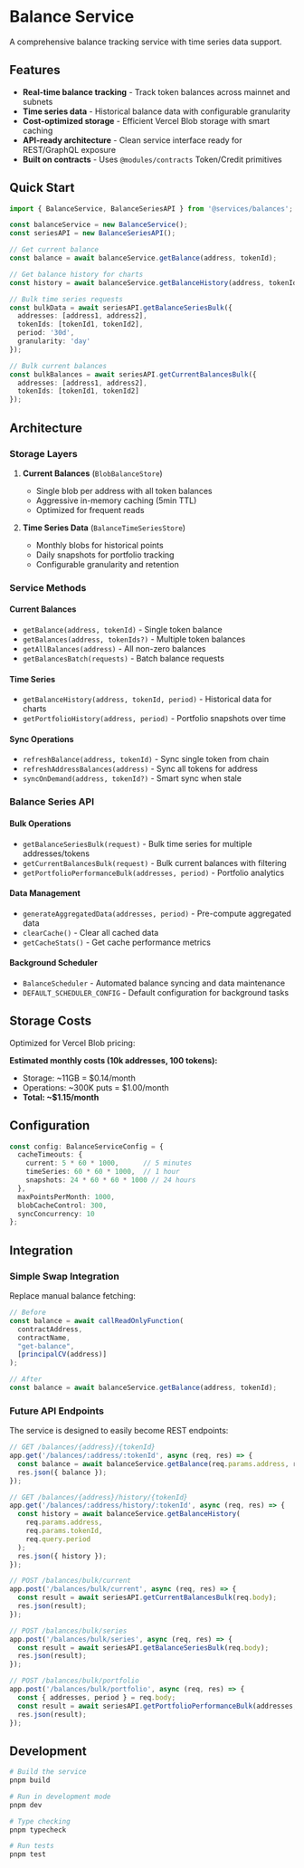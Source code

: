 # Balance Service

A comprehensive balance tracking service with time series data support.

## Features

- **Real-time balance tracking** - Track token balances across mainnet and subnets
- **Time series data** - Historical balance data with configurable granularity
- **Cost-optimized storage** - Efficient Vercel Blob storage with smart caching
- **API-ready architecture** - Clean service interface ready for REST/GraphQL exposure
- **Built on contracts** - Uses `@modules/contracts` Token/Credit primitives

## Quick Start

```typescript
import { BalanceService, BalanceSeriesAPI } from '@services/balances';

const balanceService = new BalanceService();
const seriesAPI = new BalanceSeriesAPI();

// Get current balance
const balance = await balanceService.getBalance(address, tokenId);

// Get balance history for charts
const history = await balanceService.getBalanceHistory(address, tokenId, '30d');

// Bulk time series requests
const bulkData = await seriesAPI.getBalanceSeriesBulk({
  addresses: [address1, address2],
  tokenIds: [tokenId1, tokenId2],
  period: '30d',
  granularity: 'day'
});

// Bulk current balances
const bulkBalances = await seriesAPI.getCurrentBalancesBulk({
  addresses: [address1, address2],
  tokenIds: [tokenId1, tokenId2]
});
```

## Architecture

### Storage Layers

1. **Current Balances** (`BlobBalanceStore`)
   - Single blob per address with all token balances
   - Aggressive in-memory caching (5min TTL)
   - Optimized for frequent reads

2. **Time Series Data** (`BalanceTimeSeriesStore`)
   - Monthly blobs for historical points
   - Daily snapshots for portfolio tracking
   - Configurable granularity and retention

### Service Methods

#### Current Balances
- `getBalance(address, tokenId)` - Single token balance
- `getBalances(address, tokenIds?)` - Multiple token balances
- `getAllBalances(address)` - All non-zero balances
- `getBalancesBatch(requests)` - Batch balance requests

#### Time Series
- `getBalanceHistory(address, tokenId, period)` - Historical data for charts
- `getPortfolioHistory(address, period)` - Portfolio snapshots over time

#### Sync Operations
- `refreshBalance(address, tokenId)` - Sync single token from chain
- `refreshAddressBalances(address)` - Sync all tokens for address
- `syncOnDemand(address, tokenId?)` - Smart sync when stale

### Balance Series API

#### Bulk Operations
- `getBalanceSeriesBulk(request)` - Bulk time series for multiple addresses/tokens
- `getCurrentBalancesBulk(request)` - Bulk current balances with filtering
- `getPortfolioPerformanceBulk(addresses, period)` - Portfolio analytics

#### Data Management
- `generateAggregatedData(addresses, period)` - Pre-compute aggregated data
- `clearCache()` - Clear all cached data
- `getCacheStats()` - Get cache performance metrics

#### Background Scheduler
- `BalanceScheduler` - Automated balance syncing and data maintenance
- `DEFAULT_SCHEDULER_CONFIG` - Default configuration for background tasks

## Storage Costs

Optimized for Vercel Blob pricing:

**Estimated monthly costs (10k addresses, 100 tokens):**
- Storage: ~11GB = $0.14/month
- Operations: ~300K puts = $1.00/month
- **Total: ~$1.15/month**

## Configuration

```typescript
const config: BalanceServiceConfig = {
  cacheTimeouts: {
    current: 5 * 60 * 1000,      // 5 minutes
    timeSeries: 60 * 60 * 1000,  // 1 hour
    snapshots: 24 * 60 * 60 * 1000 // 24 hours
  },
  maxPointsPerMonth: 1000,
  blobCacheControl: 300,
  syncConcurrency: 10
};
```

## Integration

### Simple Swap Integration

Replace manual balance fetching:

```typescript
// Before
const balance = await callReadOnlyFunction(
  contractAddress,
  contractName,
  "get-balance",
  [principalCV(address)]
);

// After
const balance = await balanceService.getBalance(address, tokenId);
```

### Future API Endpoints

The service is designed to easily become REST endpoints:

```typescript
// GET /balances/{address}/{tokenId}
app.get('/balances/:address/:tokenId', async (req, res) => {
  const balance = await balanceService.getBalance(req.params.address, req.params.tokenId);
  res.json({ balance });
});

// GET /balances/{address}/history/{tokenId}
app.get('/balances/:address/history/:tokenId', async (req, res) => {
  const history = await balanceService.getBalanceHistory(
    req.params.address, 
    req.params.tokenId, 
    req.query.period
  );
  res.json({ history });
});

// POST /balances/bulk/current
app.post('/balances/bulk/current', async (req, res) => {
  const result = await seriesAPI.getCurrentBalancesBulk(req.body);
  res.json(result);
});

// POST /balances/bulk/series
app.post('/balances/bulk/series', async (req, res) => {
  const result = await seriesAPI.getBalanceSeriesBulk(req.body);
  res.json(result);
});

// POST /balances/bulk/portfolio
app.post('/balances/bulk/portfolio', async (req, res) => {
  const { addresses, period } = req.body;
  const result = await seriesAPI.getPortfolioPerformanceBulk(addresses, period);
  res.json(result);
});
```

## Development

```bash
# Build the service
pnpm build

# Run in development mode
pnpm dev

# Type checking
pnpm typecheck

# Run tests
pnpm test
```